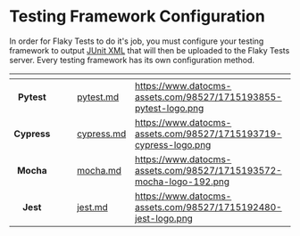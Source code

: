 # Testing Framework Configuration

In order for Flaky Tests to do it's job, you must configure your testing framework to output [JUnit XML](https://github.com/testmoapp/junitxml) that will then be uploaded to the Flaky Tests server.  Every testing framework has its own configuration method.

<table data-view="cards"><thead><tr><th align="center"></th><th data-hidden></th><th data-hidden></th><th data-hidden data-card-target data-type="content-ref"></th><th data-hidden data-card-cover data-type="files"></th></tr></thead><tbody><tr><td align="center"><strong>Pytest</strong></td><td></td><td></td><td><a href="./pytest.md">pytest.md</a></td><td><a href="https://www.datocms-assets.com/98527/1715193855-pytest-logo.png">https://www.datocms-assets.com/98527/1715193855-pytest-logo.png</a></td></tr><tr><td align="center"><strong>Cypress</strong></td><td></td><td></td><td><a href="./cypress.md">cypress.md</a></td><td><a href="https://www.datocms-assets.com/98527/1715193719-cypress-logo.png">https://www.datocms-assets.com/98527/1715193719-cypress-logo.png</a></td></tr><tr><td align="center"><strong>Mocha</strong></td><td></td><td></td><td><a href="./mocha.md">mocha.md</a></td><td><a href="https://www.datocms-assets.com/98527/1715193572-mocha-logo-192.png">https://www.datocms-assets.com/98527/1715193572-mocha-logo-192.png</a></td></tr><tr><td align="center"><strong>Jest</strong></td><td></td><td></td><td><a href="./jest.md">jest.md</a></td><td><a href="https://www.datocms-assets.com/98527/1715192480-jest-logo.png">https://www.datocms-assets.com/98527/1715192480-jest-logo.png</a></td></tr></tbody></table>


